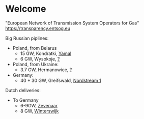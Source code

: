 # Welcome

"European Network of Transmission System Operators for Gas"
https://transparency.entsog.eu

Big Russian piplines:

 * Poland, from Belarus
   * 15 GW, Kondratki, [Yamal](https://transparency.entsog.eu/api/v1/operationalData.xlsx?forceDownload=true&pointDirection=by-tso-0001itp-00104exit,pl-tso-0001itp-00104entry&from=2021-11-13&to=2022-03-12&indicator=Physical%20Flow&periodType=hour&timezone=CET&limit=-1&dataset=1&directDownload=true)
   * 6 GW,  Wysokoje,  [?](https://transparency.entsog.eu/#/points/data?points=by-tso-0001itp-00092exit%2Cpl-tso-0002itp-00092entry&zoom=hour)
 * Poland, from Ukraine: 
   * 3.7 GW, Hermanowice, [?](https://transparency.entsog.eu/#/points/data?points=ua-tso-0001itp-10008exit%2Cua-tso-0001itp-10008entry)
 * Germany:
   * 40 + 30 GW, Greifswald, [Nordstream 1](https://transparency.entsog.eu/#/points/data?points=ru-tso-0002itp-00120exit%2Cde-tso-0018itp-00297entry%2Cde-tso-0016itp-00251entry%2Cde-tso-0005itp-00491entry%2Cde-tso-0001itp-00247entry%2Cde-tso-0015itp-00250entry%2Cde-tso-0001itp-00251entry%2Cde-tso-0020itp-00454entry%2Cde-tso-0017itp-00247entry&zoom=hour)

Dutch deliveries:
 * To Germany
   * 6-9GW, [Zevenaar](https://transparency.entsog.eu/#/points/data?points=nl-tso-0001itp-00259exit%2Cde-tso-0009itp-00060entry%2Cde-tso-0002itp-00026entry)
   * 8 GW, [Winterswijk](https://transparency.entsog.eu/#/points/data?points=nl-tso-0001itp-00078exit%2Cde-tso-0009itp-00078entry)